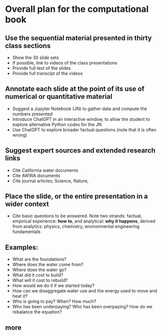 # Overall plan for the computational book
## Use the sequential material presented in thirty class sections
- Show the 30 slide sets
- If possible, link to videos of the class presentations
- Provide full text of the slides
- Provide full transcipt of the videos
## Annotate each slide at the point of its use of numerical or quantitative material
- Suggest a Jupyter Notebook  (JN) to gather data and compute the numbers presented
- Introduce ChatGPT in an interactive window, to allow the student to explore alternative Python codes for the JN
- Use ChatGPT to explore broader factual questions (note that it is often wrong)
## Suggest expert sources and extended research links
- Cite California water documents
- Cite AWWA documents
- Cite journal articles; Science, Nature, 
##  Place the slide, or the entire presentation in a wider context
- Cite basic questions to be answered. Note two strands: factual, empirical experience: **how to**, and  analytical: **why it happens**, derived from analytics: physics, chemistry, environmental engineering fundamentals
## Examples: 
- What are the foundations?
- Where does the water come from?
- Where does the water go?
- What did it cost to build?
- What will it cost to rebuild?
- How would we do it if we started today?
- How can we disaggregate water use and the energy used to move and heat it?
- Who is going to pay? When? How much? 
- Who has been underpaying? Who has been overpaying? How do we rebalance the equation?
## more
